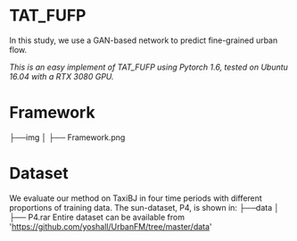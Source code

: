 # TAT_FUFP

In this study, we use a GAN-based network to predict fine-grained urban flow.

*This is an easy implement of TAT_FUFP using Pytorch 1.6, tested on Ubuntu 16.04 with a RTX 3080 GPU.*


# Framework
  ├──img
  │   ├── Framework.png

#  Dataset

We evaluate our method on TaxiBJ in four time periods with different proportions of training data. The sun-dataset, P4, is shown in:
  ├──data
  │   ├── P4.rar
Entire dataset can be available from 'https://github.com/yoshall/UrbanFM/tree/master/data'



